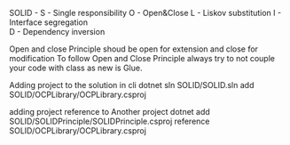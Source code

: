 SOLID - 
S - Single responsibility 
O - Open&Close 
L - Liskov substitution 
I - Interface segregation  
D - Dependency inversion

Open and close Principle shoud be open for extension and close for modification
To follow Open and Close Principle always try to not couple your code with class as new is Glue.


Adding project to the solution in cli 
dotnet sln SOLID/SOLID.sln add SOLID/OCPLibrary/OCPLibrary.csproj

adding project reference to Another project
dotnet add SOLID/SOLIDPrinciple/SOLIDPrinciple.csproj reference SOLID/OCPLibrary/OCPLibrary.csproj